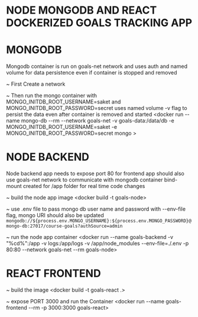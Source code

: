 # NODE MONGODB AND REACT DOCKERIZED GOALS TRACKING APP

# MONGODB

Mongodb container is run on goals-net network and uses auth and named volume for data persistence even if container is stopped and removed

~ First Create a network
<docker network create goals-net>

~ Then run the mongo container with MONGO_INITDB_ROOT_USERNAME=saket and MONGO_INITDB_ROOT_PASSWORD=secret
uses named volume -v flag to persist the data even after container is removed and started
<docker run --name mongo-db --rm --network goals-net -v goals-data:/data/db -e MONGO_INITDB_ROOT_USERNAME=saket -e MONGO_INITDB_ROOT_PASSWORD=secret mongo >

# NODE BACKEND

Node backend app needs to expose port 80 for frontend app should also use goals-net network to communicate with mongodb container bind-mount created for /app folder for real time code changes

~ build the node app image
<docker build -t goals-node>

~ use .env file to pass mongo db user name and password with --env-file flag, mongo URI should also be updated
`mongodb://${process.env.MONGO_USERNAME}:${process.env.MONGO_PASSWORD}@mongo-db:27017/course-goals?authSource=admin`

~ run the node app container
<docker run --name goals-backend -v \"%cd%\":/app -v logs:/app/logs -v /app/node_modules --env-file=./.env -p 80:80 --network goals-net --rm goals-node>

# REACT FRONTEND

~ build the image
<docker build -t goals-react .>

~ expose PORT 3000 and run the Container
<docker run --name goals-frontend --rm -p 3000:3000 goals-react>
